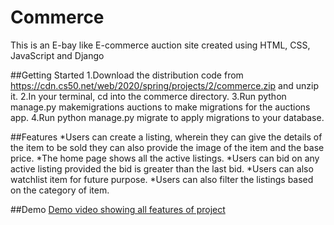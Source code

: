 # Commerce
This is an E-bay like E-commerce auction site created using HTML, CSS, JavaScript and Django

##Getting Started
1.Download the distribution code from https://cdn.cs50.net/web/2020/spring/projects/2/commerce.zip and unzip it.
2.In your terminal, cd into the commerce directory.
3.Run python manage.py makemigrations auctions to make migrations for the auctions app.
4.Run python manage.py migrate to apply migrations to your database.

##Features
*Users can create a listing, wherein they can give the details of the item to be sold they can also provide the image of the item and the base price.
*The home page shows all the active listings.
*Users can bid on any active listing provided the bid is greater than the last bid.
*Users can also watchlist item for future purpose.
*Users can also filter the listings based on the category of item.

##Demo
[Demo video showing all features of project](https://youtu.be/T2I_trWn_nM)
